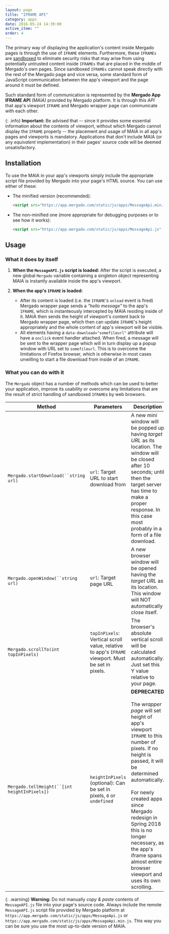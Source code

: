 ```yaml
---
layout: page
title: "IFRAME API"
category: apps
date: 2016-05-24 14:39:00
active_item: ""
order: 4
---
```


The primary way of displaying the application's content inside Mergado pages is through the use of `IFRAME` elements. Furthermore, these `IFRAMEs` are [sandboxed](https://developer.mozilla.org/en-US/docs/Web/HTML/Element/iframe#attr-sandbox) to eliminate security risks that may arise from using potentially untrusted content inside `IFRAMEs` that are placed in the middle of Mergado's own pages. Since sandboxed `IFRAMEs` cannot speak directly with the rest of the Mergado page and vice versa, some standard form of JavaScript communication between the app's viewport and the page around it must be defined.

Such standard form of communication is represented by the **Mergado App IFRAME API** *(MAIA)* provided by Mergado platform. It is through this *API* that app's viewport `IFRAME` and Mergado wrapper page can communicate with each other.

{: .info}
**Important:** Be advised that -- since it provides some essential information about the contents of viewport, without which Mergado cannot display the `IFRAME` properly -- the placement and usage of MAIA in all app's pages and viewports is mandatory. Applications that don't include MAIA (or any *equivalent* implementation) in their pages' source code will be deemed unsatisfactory.

## Installation

To use the MAIA in your app's viewports simply include the appropriate script file provided by Mergado into your page's HTML source. You can use either of these:

- The minified version (recommended):

  ```html
  <script src="https://app.mergado.com/static/js/apps/MessageApi.min.js" async></script>
  ```
- The non-minified one (more appropriate for debugging purposes or to see how it works):

  ```html
  <script src="https://app.mergado.com/static/js/apps/MessageApi.js" async></script>
  ```

## Usage

### What it does by itself

1. **When the `MessageAPI.js` script is loaded:**
After the script is executed, a new global `Mergado` variable containing a singleton object representing MAIA is instantly available inside the app's viewport.

2. **When the app's `IFRAME` is loaded:**
   - After its content is loaded (i.e. the `IFRAME`'s `onload` event is fired) Mergado wrapper page sends a *"hello message"* to the app's `IFRAME`, which is instanteously intercepted by MAIA residing inside of it. MAIA then sends the height of viewport's content back to Mergado wrapper page, which then can update `IFRAME`'s height appropriately and the whole content of app's viewport will be visible.
   - All elements having a `data-download="somefileurl"` attribute will have a `onclick` event handler attached. When fired, a message will be sent to the wrapper page which will in turn display up a popup window with URL set to `somefileurl`. This is to overcome the limitations of Firefox browser, which is otherwise in most cases unwilling to start a file download from inside of an `IFRAME`.

### What you can do with it

The `Mergado` object has a number of methods which can be used to better your application, improve its usability or overcome any limitations that are the result of strict handling of sandboxed `IFRAME`s by web browsers.

Method | Parameters | Description
------ | ---------- | -----------
`Mergado.startDownload(``string url)` | `url`: Target URL to start download from | A new mini window will be popped up having *target URL* as its location. The window will be closed after 10 seconds; until then the target server has time to make a proper response. In this case most probably in a form of a file download.
`Mergado.openWindow(``string url)` | `url`: Target page URL | A new browser window will be opened having the *target URL* as its location. This window will NOT automatically close itself.
`Mergado.scrollTo(int topInPixels)` | `topInPixels`: Vertical scroll value, relative to app's `IFRAME` viewport. Must be set in pixels. | The browser's absolute vertical scroll will be calculated automatically. Just set this Y value relative to your page.
`Mergado.tellHeight(``[int heightInPixels])` | `heightInPixels` (optional): Can be set in pixels, `0` or `undefined` | <b>DEPRECATED</b><br><br>The *wrapper page* will set height of app's viewport `IFRAME` to this number of pixels. If no height is passed, it will be determined automatically.<br><br>For newly created apps since Mergado redesign in Spring 2018 this is no longer necessary, as the app's iframe spans almost entire browser viewport and uses its own scrolling.

{: .warning}
**Warning:** Do not manually *copy & paste* contents of `MessageAPI.js` file into your page's source code. Always include the remote `MessageAPI.js` script file provided by Mergado platform at `https://app.mergado.com/static/js/apps/MessageApi.js` or `https://app.mergado.com/static/js/apps/MessageApi.min.js`. This way you can be sure you use the most up-to-date version of MAIA.

